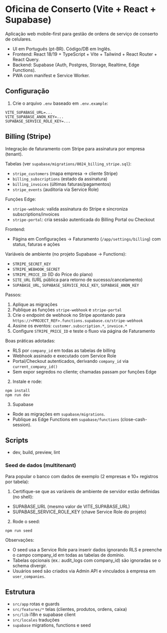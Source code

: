 # Oficina de Conserto (Vite + React + Supabase)

Aplicação web mobile-first para gestão de ordens de serviço de conserto de celulares.

- UI em Português (pt-BR). Código/DB em Inglês.
- Frontend: React 18/19 + TypeScript + Vite + Tailwind + React Router + React Query.
- Backend: Supabase (Auth, Postgres, Storage, Realtime, Edge Functions).
- PWA com manifest e Service Worker.

## Configuração

1) Crie o arquivo `.env` baseado em `.env.example`:

```
VITE_SUPABASE_URL=...
VITE_SUPABASE_ANON_KEY=...
SUPABASE_SERVICE_ROLE_KEY=...
```

## Billing (Stripe)

Integração de faturamento com Stripe para assinatura por empresa (tenant).

Tabelas (ver `supabase/migrations/0024_billing_stripe.sql`):
- `stripe_customers` (mapa empresa → cliente Stripe)
- `billing_subscriptions` (estado da assinatura)
- `billing_invoices` (últimas faturas/pagamentos)
- `stripe_events` (auditoria via Service Role)

Funções Edge:
- `stripe-webhook`: valida assinatura do Stripe e sincroniza subscriptions/invoices
- `stripe-portal`: cria sessão autenticada do Billing Portal ou Checkout

Frontend:
- Página em Configurações → Faturamento (`/app/settings/billing`) com status, faturas e ações

Variáveis de ambiente (no projeto Supabase → Functions):
- `STRIPE_SECRET_KEY`
- `STRIPE_WEBHOOK_SECRET`
- `STRIPE_PRICE_ID` (ID do Price do plano)
- `SITE_URL` (URL pública para retorno de sucesso/cancelamento)
- `SUPABASE_URL`, `SUPABASE_SERVICE_ROLE_KEY`, `SUPABASE_ANON_KEY`

Passos:
1) Aplique as migrações
2) Publique as funções `stripe-webhook` e `stripe-portal`
3) Crie o endpoint de webhook no Stripe apontando para `https://<PROJECT_REF>.functions.supabase.co/stripe-webhook`
4) Assine os eventos: `customer.subscription.*`, `invoice.*`
5) Configure `STRIPE_PRICE_ID` e teste o fluxo via página de Faturamento

Boas práticas adotadas:
- RLS por `company_id` em todas as tabelas de billing
- Webhook assinado e executado com Service Role
- Portal/Checkout autenticados, derivando `company_id` via `current_company_id()`
- Sem expor segredos no cliente; chamadas passam por funções Edge
2) Instale e rode:

```
npm install
npm run dev
```

3) Supabase
- Rode as migrações em `supabase/migrations`.
- Publique as Edge Functions em `supabase/functions` (close-cash-session).

## Scripts
- dev, build, preview, lint

### Seed de dados (multitenant)

Para popular o banco com dados de exemplo (2 empresas e 10+ registros por tabela):

1) Certifique-se que as variáveis de ambiente de servidor estão definidas (no shell):

- SUPABASE_URL (mesmo valor de VITE_SUPABASE_URL)
- SUPABASE_SERVICE_ROLE_KEY (chave Service Role do projeto)

2) Rode o seed:

```
npm run seed
```

Observações:
- O seed usa a Service Role para inserir dados ignorando RLS e preenche o campo company_id em todas as tabelas de domínio.
- Tabelas opcionais (ex.: audit_logs com company_id) são ignoradas se o schema divergir.
- Usuários seed são criados via Admin API e vinculados à empresa em `user_companies`.

## Estrutura
- `src/app` rotas e guards
- `src/features/*` telas (clientes, produtos, ordens, caixa)
- `src/lib` i18n e supabase client
- `src/locales` traduções
- `supabase` migrations, functions e seed
